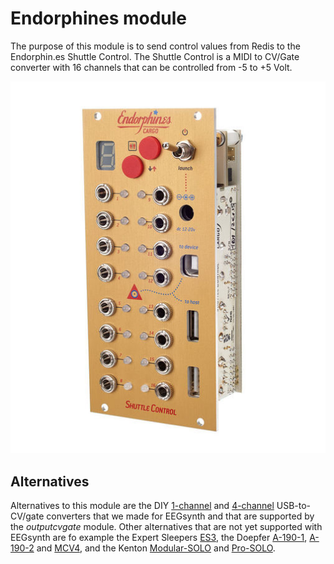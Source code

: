 # Endorphines module

The purpose of this module is to send control values from Redis to the Endorphin.es Shuttle Control. The Shuttle Control is a MIDI to CV/Gate converter with 16 channels that can be controlled from -5 to +5 Volt.

![Endorphin.es Shuttle Control](./shuttle-control.jpg)

## Alternatives

Alternatives to this module are the DIY [1-channel](https://github.com/eegsynth/eegsynth-hardware/blob/master/usb2cvgate_1channel) and [4-channel](https://github.com/eegsynth/eegsynth-hardware/blob/master/usb2cvgate_4channel) USB-to-CV/gate converters that we made for EEGsynth and that are supported by the *outputcvgate* module. Other alternatives that are not yet supported with EEGsynth are fo example the Expert Sleepers [ES3](http://www.expert-sleepers.co.uk/es3.html), the Doepfer [A-190-1](http://www.doepfer.de/a190.htm), [A-190-2](http://www.doepfer.de/a1902.htm) and [MCV4](http://www.doepfer.de/mcv4.htm), and the Kenton [Modular-SOLO](http://www.kentonuk.com/products/items/m-cv/modsolo.shtml) and [Pro-SOLO](http://www.kentonuk.com/products/items/m-cv/prosolo.shtml).
